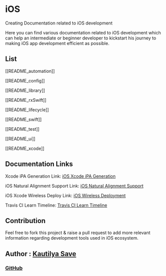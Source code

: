 # iOS

Creating Documentation related to iOS development

Here you can find various documentation related to iOS development which can help an intermediate or beginner developer to kickstart his journey to making iOS app development efficient as possible.

## List

[[README_automation]]

[[README_config]]

[[README_library]]

[[README_rxSwift]]

[[README_lifecycle]]

[[README_swift]]

[[README_test]]

[[README_ui]]

[[README_xcode]]



## Documentation Links

Xcode iPA Generation Link: [iOS Xcode iPA Generation](https://github.com/SensehacK/dev-cheatsheet/tree/88f67add347b1607b94f5c5ac6ec7917192dddf6/iOS/iOSXcodeiPAGeneration.md)

iOS Natural Alignment Support Link: [iOS Natural Alignment Support](https://github.com/SensehacK/dev-cheatsheet/tree/88f67add347b1607b94f5c5ac6ec7917192dddf6/iOS/iOSRTLAlignmentSupport.md)

iOS Xcode Wireless Deploy Link: [iOS Wireless Deployment](https://github.com/SensehacK/dev-cheatsheet/tree/88f67add347b1607b94f5c5ac6ec7917192dddf6/iOS/iOSXcodeWirelessDeploy.md)

Travis CI Learn Timeline: [Travis CI Learn Timeline](https://github.com/SensehacK/dev-cheatsheet/tree/88f67add347b1607b94f5c5ac6ec7917192dddf6/iOS/TravisCITimeline.md)

## Contribution

Feel free to fork this project & raise a pull request to add more relevant information regarding development tools used in iOS ecosystem.

## Author : [Kautilya Save](https://kautilya.design/)

### [GitHub](https://github.com/SensehacK)

